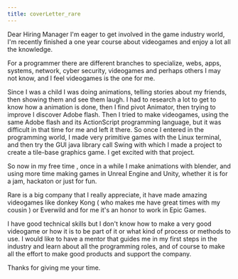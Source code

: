 ```yaml
---
title: coverLetter_rare
---
```

Dear Hiring Manager
I'm eager to get involved in the game industry world, I'm recently finished a one year course about videogames and enjoy a lot all the knowledge.

For a programmer there are different branches to specialize, webs, apps, systems, network, cyber security, videogames and perhaps others I may not know, and I feel videogames is the one for me.

Since I was a child I was doing animations, telling stories about my friends, then showing them and  see them laugh. I had to research a lot to get to know how a animation is done, then I find pivot Animator, then trying to improve I discover Adobe flash.
Then I tried to make videogames, using the same Adobe flash and its ActionScript programming language, but it was difficult in that time for me and left it there. So once I entered in the programming world, I made very primitive games with the Linux terminal, and then try the  GUI java library call Swing with which I made a project to create a tile-base graphics game. I get excited with that project.

So now in my free time , once in a while I make animations with blender, and using more time making  games in  Unreal Engine and Unity, whether it is for a jam, hackaton or just for fun.

Rare is a big company that I really appreciate, it have made amazing videogames like donkey Kong ( who makes me have great times with my cousin ) or Everwild and for me it's an honor to work in Epic Games.

I have good technical skills but I don't know how to make a very good videogame or how it is to be part of it or what kind of process or  methods to use. I would like to have a mentor that guides me in my first steps in the industry and learn about all the programming roles, and of course to make all the effort to make good products and support the company.

Thanks for giving me your time.